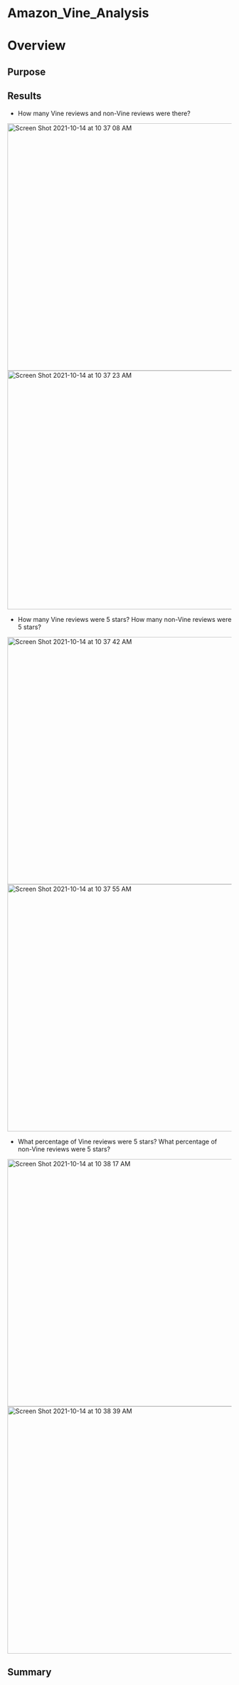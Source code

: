 # Amazon_Vine_Analysis
# Overview
## Purpose
## Results

- How many Vine reviews and non-Vine reviews were there?
<img width="556" alt="Screen Shot 2021-10-14 at 10 37 08 AM" src="https://user-images.githubusercontent.com/85364095/137398859-fad0c7d0-8bbe-4636-89d7-aa354502f7a0.png">

<img width="537" alt="Screen Shot 2021-10-14 at 10 37 23 AM" src="https://user-images.githubusercontent.com/85364095/137398842-ad64c67e-41bc-4fae-a794-46bea05d6553.png">


- How many Vine reviews were 5 stars? How many non-Vine reviews were 5 stars?


<img width="556" alt="Screen Shot 2021-10-14 at 10 37 42 AM" src="https://user-images.githubusercontent.com/85364095/137398782-6e5b791f-0897-4424-b6d3-52436ea50412.png">

<img width="556" alt="Screen Shot 2021-10-14 at 10 37 55 AM" src="https://user-images.githubusercontent.com/85364095/137399299-bd860c0a-3bb5-47e3-9366-d729d1ebcf20.png">






- What percentage of Vine reviews were 5 stars? What percentage of non-Vine reviews were 5 stars?

<img width="556" alt="Screen Shot 2021-10-14 at 10 38 17 AM" src="https://user-images.githubusercontent.com/85364095/137369497-97123f16-4dce-4326-b8ee-4e3bd6ce7378.png">



<img width="556" alt="Screen Shot 2021-10-14 at 10 38 39 AM" src="https://user-images.githubusercontent.com/85364095/137369506-ae3c901d-f8f5-41c3-9d7d-70b10f6cd81b.png">



## Summary
